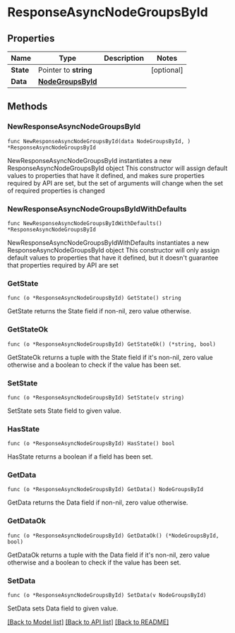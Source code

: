 # ResponseAsyncNodeGroupsById

## Properties

Name | Type | Description | Notes
------------ | ------------- | ------------- | -------------
**State** | Pointer to **string** |  | [optional] 
**Data** | [**NodeGroupsById**](NodeGroupsById.md) |  | 

## Methods

### NewResponseAsyncNodeGroupsById

`func NewResponseAsyncNodeGroupsById(data NodeGroupsById, ) *ResponseAsyncNodeGroupsById`

NewResponseAsyncNodeGroupsById instantiates a new ResponseAsyncNodeGroupsById object
This constructor will assign default values to properties that have it defined,
and makes sure properties required by API are set, but the set of arguments
will change when the set of required properties is changed

### NewResponseAsyncNodeGroupsByIdWithDefaults

`func NewResponseAsyncNodeGroupsByIdWithDefaults() *ResponseAsyncNodeGroupsById`

NewResponseAsyncNodeGroupsByIdWithDefaults instantiates a new ResponseAsyncNodeGroupsById object
This constructor will only assign default values to properties that have it defined,
but it doesn't guarantee that properties required by API are set

### GetState

`func (o *ResponseAsyncNodeGroupsById) GetState() string`

GetState returns the State field if non-nil, zero value otherwise.

### GetStateOk

`func (o *ResponseAsyncNodeGroupsById) GetStateOk() (*string, bool)`

GetStateOk returns a tuple with the State field if it's non-nil, zero value otherwise
and a boolean to check if the value has been set.

### SetState

`func (o *ResponseAsyncNodeGroupsById) SetState(v string)`

SetState sets State field to given value.

### HasState

`func (o *ResponseAsyncNodeGroupsById) HasState() bool`

HasState returns a boolean if a field has been set.

### GetData

`func (o *ResponseAsyncNodeGroupsById) GetData() NodeGroupsById`

GetData returns the Data field if non-nil, zero value otherwise.

### GetDataOk

`func (o *ResponseAsyncNodeGroupsById) GetDataOk() (*NodeGroupsById, bool)`

GetDataOk returns a tuple with the Data field if it's non-nil, zero value otherwise
and a boolean to check if the value has been set.

### SetData

`func (o *ResponseAsyncNodeGroupsById) SetData(v NodeGroupsById)`

SetData sets Data field to given value.



[[Back to Model list]](../README.md#documentation-for-models) [[Back to API list]](../README.md#documentation-for-api-endpoints) [[Back to README]](../README.md)


